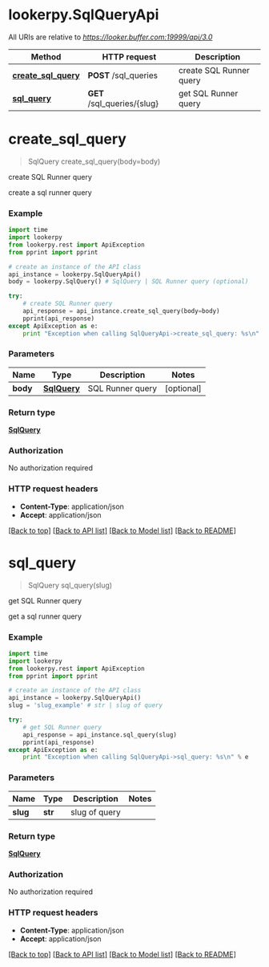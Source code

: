 # lookerpy.SqlQueryApi

All URIs are relative to *https://looker.buffer.com:19999/api/3.0*

Method | HTTP request | Description
------------- | ------------- | -------------
[**create_sql_query**](SqlQueryApi.md#create_sql_query) | **POST** /sql_queries | create SQL Runner query
[**sql_query**](SqlQueryApi.md#sql_query) | **GET** /sql_queries/{slug} | get SQL Runner query


# **create_sql_query**
> SqlQuery create_sql_query(body=body)

create SQL Runner query

create a sql runner query

### Example 
```python
import time
import lookerpy
from lookerpy.rest import ApiException
from pprint import pprint

# create an instance of the API class
api_instance = lookerpy.SqlQueryApi()
body = lookerpy.SqlQuery() # SqlQuery | SQL Runner query (optional)

try: 
    # create SQL Runner query
    api_response = api_instance.create_sql_query(body=body)
    pprint(api_response)
except ApiException as e:
    print "Exception when calling SqlQueryApi->create_sql_query: %s\n" % e
```

### Parameters

Name | Type | Description  | Notes
------------- | ------------- | ------------- | -------------
 **body** | [**SqlQuery**](SqlQuery.md)| SQL Runner query | [optional] 

### Return type

[**SqlQuery**](SqlQuery.md)

### Authorization

No authorization required

### HTTP request headers

 - **Content-Type**: application/json
 - **Accept**: application/json

[[Back to top]](#) [[Back to API list]](../README.md#documentation-for-api-endpoints) [[Back to Model list]](../README.md#documentation-for-models) [[Back to README]](../README.md)

# **sql_query**
> SqlQuery sql_query(slug)

get SQL Runner query

get a sql runner query

### Example 
```python
import time
import lookerpy
from lookerpy.rest import ApiException
from pprint import pprint

# create an instance of the API class
api_instance = lookerpy.SqlQueryApi()
slug = 'slug_example' # str | slug of query

try: 
    # get SQL Runner query
    api_response = api_instance.sql_query(slug)
    pprint(api_response)
except ApiException as e:
    print "Exception when calling SqlQueryApi->sql_query: %s\n" % e
```

### Parameters

Name | Type | Description  | Notes
------------- | ------------- | ------------- | -------------
 **slug** | **str**| slug of query | 

### Return type

[**SqlQuery**](SqlQuery.md)

### Authorization

No authorization required

### HTTP request headers

 - **Content-Type**: application/json
 - **Accept**: application/json

[[Back to top]](#) [[Back to API list]](../README.md#documentation-for-api-endpoints) [[Back to Model list]](../README.md#documentation-for-models) [[Back to README]](../README.md)

